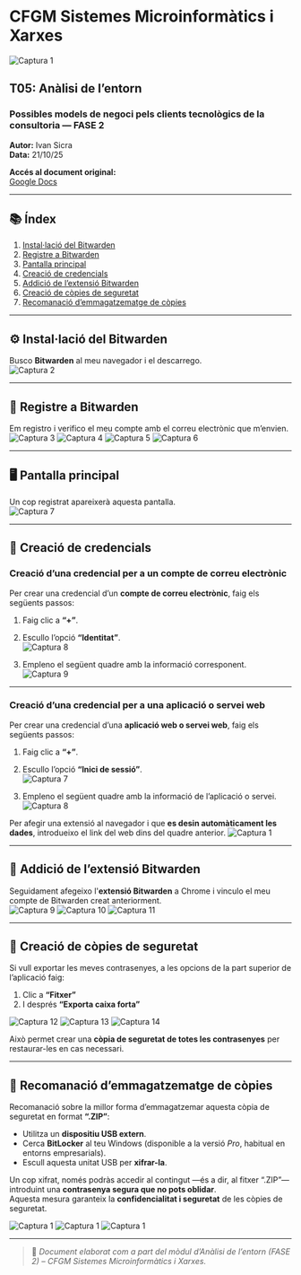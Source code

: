# CFGM Sistemes Microinformàtics i Xarxes  
![Captura 1](img/logo.png)
## T05: Anàlisi de l’entorn  
### Possibles models de negoci pels clients tecnològics de la consultoria — FASE 2

**Autor:** Ivan Sicra  
**Data:** 21/10/25  

**Accés al document original:**  
[Google Docs](https://docs.google.com/document/d/1iB2GAZnJliJxNxTZbVtBdWy8oB_JC-oqM-UqHFqtxlo/edit?usp=sharing)

---

## 📚 Índex
1. [Instal·lació del Bitwarden](#instal·lació-del-bitwarden)  
2. [Registre a Bitwarden](#registre-a-bitwarden)  
3. [Pantalla principal](#pantalla-principal)  
4. [Creació de credencials](#creació-de-credencials)  
5. [Addició de l’extensió Bitwarden](#addició-de-lextensió-bitwarden)  
6. [Creació de còpies de seguretat](#creació-de-còpies-de-seguretat)  
7. [Recomanació d’emmagatzematge de còpies](#recomanació-demmagatzematge-de-còpies)  

---

## ⚙️ Instal·lació del Bitwarden
Busco **Bitwarden** al meu navegador i el descarrego.  
![Captura 2](img/1.png)

---

## 🧾 Registre a Bitwarden
Em registro i verifico el meu compte amb el correu electrònic que m’envien.  
![Captura 3](img/2.png)
![Captura 4](img/3.png)
![Captura 5](img/4.png)
![Captura 6](img/5.png)

---

## 🖥️ Pantalla principal
Un cop registrat apareixerà aquesta pantalla.  
![Captura 7](img/6.png)

---

## 🔑 Creació de credencials

### Creació d’una credencial per a un compte de correu electrònic
Per crear una credencial d’un **compte de correu electrònic**, faig els següents passos:

1. Faig clic a **“+”**.  
2. Escullo l’opció **“Identitat”**.  
![Captura 8](img/7.png)

4. Empleno el següent quadre amb la informació corresponent.  
![Captura 9 ](img/8.png)

---

### Creació d’una credencial per a una aplicació o servei web
Per crear una credencial d’una **aplicació web o servei web**, faig els següents passos:

1. Faig clic a **“+”**.  
2. Escullo l’opció **“Inici de sessió”**.  
![Captura 7](img/9.png)

4. Empleno el següent quadre amb la informació de l’aplicació o servei.  
![Captura 8](img/10.png)

Per afegir una extensió al navegador i que **es desin automàticament les dades**, introdueixo el link del web dins del quadre anterior.
![Captura 1](img/11.png)

---

## 🧩 Addició de l’extensió Bitwarden
Seguidament afegeixo l'**extensió Bitwarden** a Chrome i vinculo el meu compte de Bitwarden creat anteriorment.  
![Captura 9](img/12.png)
![Captura 10](img/13.png)
![Captura 11](img/14.png)

---

## 💾 Creació de còpies de seguretat
Si vull exportar les meves contrasenyes, a les opcions de la part superior de l’aplicació faig:

1. Clic a **“Fitxer”**  
2. I després **“Exporta caixa forta”**  

![Captura 12](img/15.png)
![Captura 13](img/16.png)
![Captura 14](img/17.png)

Això permet crear una **còpia de seguretat de totes les contrasenyes** per restaurar-les en cas necessari.

---

## 🔐 Recomanació d’emmagatzematge de còpies
Recomanació sobre la millor forma d’emmagatzemar aquesta còpia de seguretat en format **“.ZIP”**:

- Utilitza un **dispositiu USB extern**.  
- Cerca **BitLocker** al teu Windows (disponible a la versió *Pro*, habitual en entorns empresarials).  
- Escull aquesta unitat USB per **xifrar-la**.  

Un cop xifrat, només podràs accedir al contingut —és a dir, al fitxer “.ZIP”— introduint una **contrasenya segura que no pots oblidar**.  
Aquesta mesura garanteix la **confidencialitat i seguretat** de les còpies de seguretat.

![Captura 1](img/18.png)
![Captura 1](img/19.png)
![Captura 1](img/20.png)

---

> 📄 *Document elaborat com a part del mòdul d’Anàlisi de l’entorn (FASE 2) – CFGM Sistemes Microinformàtics i Xarxes.*

